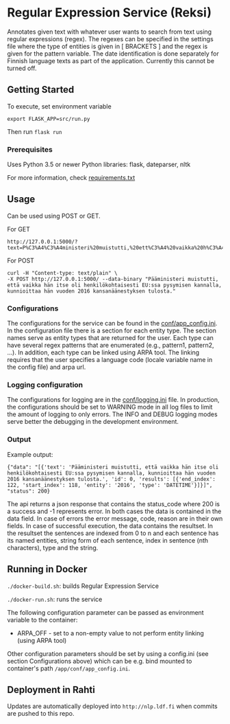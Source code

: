 # Regular Expression Service (Reksi)

Annotates given text with whatever user wants to search from text using regular expressions (regex). The regexes can be specified in the settings file where the type of entities is given in [ BRACKETS ] and the regex is given for the pattern variable. The date identification is done separately for Finnish language texts as part of the application. Currently this cannot be turned off.

## Getting Started

To execute, set environment variable
```
export FLASK_APP=src/run.py
```

Then run ``` flask run ```

### Prerequisites

Uses Python 3.5 or newer
Python libraries: flask, dateparser, nltk

For more information, check [requirements.txt](requirements.txt)

## Usage

Can be used using POST or GET.

For GET
```
http://127.0.0.1:5000/?text=P%C3%A4%C3%A4ministeri%20muistutti,%20ett%C3%A4%20vaikka%20h%C3%A4n%20itse%20oli%20henkil%C3%B6kohtaisesti%20EU:ssa%20pysymisen%20kannalla,%20kunnioittaa%20h%C3%A4n%20vuoden%202016%20kansan%C3%A4%C3%A4nestyksen%20tulosta.
```
For POST
```
curl -H "Content-type: text/plain" \
-X POST http://127.0.0.1:5000/ --data-binary "Pääministeri muistutti, että vaikka hän itse oli henkilökohtaisesti EU:ssa pysymisen kannalla, kunnioittaa hän vuoden 2016 kansanäänestyksen tulosta."
```

### Configurations

The configurations for the service can be found in the [conf/app_config.ini](conf/app_config.ini). In the configuration file there is a section for each entity type. The section names serve as entity types that are returned for the user. Each type can have several regex patterns that are enumerated (e.g., pattern1, pattern2, ...). In addition, each type can be linked using ARPA tool. The linking requires that the user specifies a language code (locale variable name in the config file) and arpa url.

### Logging configuration

The configurations for logging are in the [conf/logging.ini](conf/logging.ini) file. In production, the configurations should be set to WARNING mode in all log files to limit the amount of logging to only errors. The INFO and DEBUG logging modes serve better the debugging in the development environment.

### Output

Example output:

```
{"data": "[{'text': 'Pääministeri muistutti, että vaikka hän itse oli henkilökohtaisesti EU:ssa pysymisen kannalla, kunnioittaa hän vuoden 2016 kansanäänestyksen tulosta.', 'id': 0, 'results': [{'end_index': 122, 'start_index': 118, 'entity': '2016', 'type': 'DATETIME'}]}]", "status": 200}
```

The api returns a json response that contains the status_code where 200 is a success and -1 represents error. In both cases the data is contained in the data field. In case of errors the error message, code, reason are in their own fields. In case of successful execution, the data contains the resultset. In the resultset the sentences are indexed from 0 to n and each sentence has its named entities, string form of each sentence, index in sentence (nth characters), type and the string.

## Running in Docker

`./docker-build.sh`: builds Regular Expression Service

`./docker-run.sh`: runs the service

The following configuration parameter can be passed as environment variable to the container:

* ARPA_OFF - set to a non-empty value to not perform entity linking (using ARPA tool)

Other configuration parameters should be set by using a config.ini (see section Configurations above) which can be e.g. bind mounted to container's path `/app/conf/app_config.ini`.

## Deployment in Rahti

Updates are automatically deployed into `http://nlp.ldf.fi` when commits are pushed to this repo.
